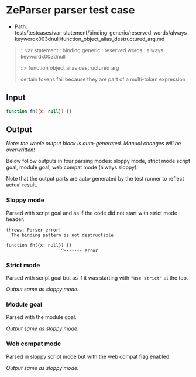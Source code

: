 # ZeParser parser test case

- Path: tests/testcases/var_statement/binding_generic/reserved_words/always_keywordx003dnull/function_object_alias_destructured_arg.md

> :: var statement : binding generic : reserved words : always keywordx003dnull
>
> ::> function object alias destructured arg
>
> certain tokens fail because they are part of a multi-token expression

## Input

`````js
function fh({x: null}) {}
`````

## Output

_Note: the whole output block is auto-generated. Manual changes will be overwritten!_

Below follow outputs in four parsing modes: sloppy mode, strict mode script goal, module goal, web compat mode (always sloppy).

Note that the output parts are auto-generated by the test runner to reflect actual result.

### Sloppy mode

Parsed with script goal and as if the code did not start with strict mode header.

`````
throws: Parser error!
  The binding pattern is not destructible

function fh({x: null}) {}
                     ^------- error
`````

### Strict mode

Parsed with script goal but as if it was starting with `"use strict"` at the top.

_Output same as sloppy mode._

### Module goal

Parsed with the module goal.

_Output same as sloppy mode._

### Web compat mode

Parsed in sloppy script mode but with the web compat flag enabled.

_Output same as sloppy mode._
